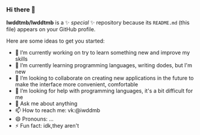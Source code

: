### Hi there 👋


**Iwddtmb/Iwddtmb** is a ✨ _special_ ✨ repository because its `README.md` (this file) appears on your GitHub profile.

Here are some ideas to get you started:

- 🔭 I’m currently working on try to learn something new and improve my skills
- 🌱 I’m currently learning programming languages, writing dodes, but I'm new
- 👯 I’m looking to collaborate on creating new applications in the future to make the interface more convenient, comfortable 
- 🤔 I’m looking for help with programming languages, it's a bit difficult for me
- 💬 Ask me about anything
- 📫 How to reach me: vk:@iwddmb
- 😄 Pronouns: ...
- ⚡ Fun fact: idk,they aren't 

